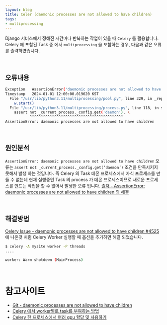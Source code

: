 ```yaml
---
layout: blog
title: Celer (daemonic processes are not allowed to have children)
tags:
- multiprocessing
---
```


Django 서비스에서 정해진 시간마다 반복하는 작업이 있을 때 `Celery` 를 활용합니다. Celery 에 포함된 Task 중 에서 `multiprocessing` 을 포함하는 경우, 다음과 같은 오류를 출력하였습니다.

<br/>

## 오류내용

```bash
Exception	AssertionError('daemonic processes are not allowed to have children')
Timestamp	2024-01-01 12:00:00.019620 KST
  File "/usr/lib/python3.11/multiprocessing/pool.py", line 329, in _repopulate_pool_static
    w.start()
  File "/usr/lib/python3.11/multiprocessing/process.py", line 118, in start
    assert not _current_process._config.get('daemon'), \
           ^^^^^^^^^^^^^^^^^^^^^^^^^^^^^^^^^^^^^^^^^^
AssertionError: daemonic processes are not allowed to have children
```

<br/>

## 원인분석

`AssertionError: daemonic processes are not allowed to have children` 오류는 `assert not _current_process._config.get(’daemon’)` 조건을 만족시키지 못해서 발생 하는 것입니다. 즉 Celery 의 Task 데몬 프로세스에서 자식 프로세스를 만들 수 없는데 현재 실행중인 Task 의 process 가 데몬 프로세스이므로 새로운 프로세스를 만드는 작업을 할 수 없어서 발생한 오류 입니다. [출처 - AssertionError: daemonic processes are not allowed to have children 의 해결](https://leo-bb.tistory.com/87)

<br/>

## 해결방법

[Celery Issue - daemonic processes are not allowed to have children #4525](https://github.com/celery/celery/issues/4525#issuecomment-566503932) 에 나온것 처럼 Celery Worker 실행할 때 옵션을 추가하면 해결 되었습니다.

```bash
$ celery -A mysite worker -P threads
....

worker: Warm shotdown (MainProcess)
```

<br/>

# 참고사이트
- [Git - daemonic processes are not allowed to have children](https://github.com/celery/celery/issues/4525#issuecomment-566503932)
- [Celery 에서 worker별로 task를 부여하는 방법](https://iam.namjun.kim/celery/2018/09/09/celery-routing/)
- [Celery 한 프로세스에서 여러 gpu 할당 및 사용하기](https://medium.com/@sujohn478/celery-%ED%95%9C-%ED%94%84%EB%A1%9C%EC%84%B8%EC%8A%A4%EC%97%90%EC%84%9C-gpu-%EC%97%AC%EB%9F%AC%EA%B0%9C-%ED%95%A0%EB%8B%B9-%EB%B0%8F-%EC%82%AC%EC%9A%A9%ED%95%98%EA%B8%B0-0eb6e1a0a1e8)
